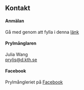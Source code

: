 ## Kontakt

#### Anmälan
Gå med genom att fylla i denna [länk](https://forms.gle/3fiMLBqZUeAGma7c8)

#### Prylmånglaren

Julia Wang</br>
[prylis@d.kth.se](mailto:prylis@d.kth.se)

#### Facebook
Prylmångleriet på [Facebook](https://www.facebook.com/dataprylis)
